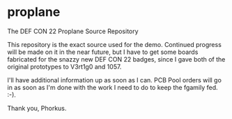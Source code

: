 proplane
========

The DEF CON 22 Proplane Source Repository

This repository is the exact source used for the demo.  Continued progress will be made on it in the near future, but I have to get some boards fabricated for the snazzy new DEF CON 22 badges, since I gave both of the original prototypes to V3rt1g0 and 1057.

I'll have additional information up as soon as I can.  PCB Pool orders will go in as soon as I'm done with the work I need to do to keep the fgamily fed.  :-).


  Thank you,
  Phorkus.

